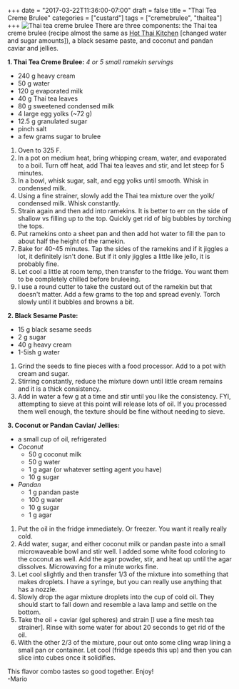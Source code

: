 +++
date = "2017-03-22T11:36:00-07:00"
draft = false
title = "Thai Tea Creme Brulee"
categories = ["custard"]
tags = ["cremebrulee", "thaitea"]
+++
![Thai tea creme brulee](http://i.imgur.com/onlt1n7r.jpg)
There are three components: the Thai tea creme brulee (recipe almost the same as [Hot Thai Kitchen](https://hot-thai-kitchen.com/thai-tea-creme-brulee/) [changed water and sugar amounts]), a black sesame paste, and coconut and pandan caviar and jellies.  

**1. Thai Tea Creme Brulee:** *4 or 5 small ramekin servings*  

- 240 g heavy cream  
- 50 g water  
- 120 g evaporated milk  
- 40 g Thai tea leaves  
- 80 g sweetened condensed milk  
- 4 large egg yolks (~72 g)  
- 12.5 g granulated sugar  
- pinch salt  
- a few grams sugar to brulee  

1. Oven to 325 F.  
2. In a pot on medium heat, bring whipping cream, water, and evaporated to a boil. Turn off heat, add Thai tea leaves and stir, and let steep for 5 minutes.  
3. In a bowl, whisk sugar, salt, and egg yolks until smooth. Whisk in condensed milk.   
4. Using a fine strainer, slowly add the Thai tea mixture over the yolk/ condensed milk. Whisk constantly.  
5. Strain again and then add into ramekins. It is better to err on the side of shallow vs filling up to the top. Quickly get rid of big bubbles by torching the tops.   
6. Put ramekins onto a sheet pan and then add hot water to fill the pan to about half the height of the ramekin.  
7. Bake for 40-45 minutes. Tap the sides of the ramekins and if it jiggles a lot, it definitely isn't done. But if it only jiggles a little like jello, it is probably fine.  
8. Let cool a little at room temp, then transfer to the fridge. You want them to be completely chilled before bruleeing.  
9. I use a round cutter to take the custard out of the ramekin but that doesn't matter. Add a few grams to the top and spread evenly. Torch slowly until it bubbles and browns a bit.  

**2. Black Sesame Paste:** 

- 15 g black sesame seeds  
- 2 g sugar  
- 40 g heavy cream  
- 1-5ish g water  
  
1. Grind the seeds to fine pieces with a food processor. Add to a pot with cream and sugar.  
2. Stirring constantly, reduce the mixture down until little cream remains and it is a thick consistency.  
3. Add in water a few g at a time and stir until you like the consistency. FYI, attempting to sieve at this point will release lots of oil. If you processed them well enough, the texture should be fine without needing to sieve.  
 
**3. Coconut or Pandan Caviar/ Jellies:**  
- a small cup of oil, refrigerated  
- *Coconut*  
    - 50 g coconut milk  
    - 50 g water  
    - 1 g agar (or whatever setting agent you have)  
    - 10 g sugar  
- *Pandan*  
    - 1 g pandan paste  
    - 100 g water  
    - 10 g sugar  
    - 1 g agar  

1. Put the oil in the fridge immediately. Or freezer. You want it really really cold.  
2. Add water, sugar, and either coconut milk or pandan paste into a small microwaveable bowl and stir well. I added some white food coloring to the coconut as well. Add the agar powder, stir, and heat up until the agar dissolves. Microwaving for a minute works fine.  
3. Let cool slightly and then transfer 1/3 of the mixture into something that makes droplets. I have a syringe, but you can really use anything that has a nozzle.  
4. Slowly drop the agar mixture droplets into the cup of cold oil. They should start to fall down and resemble a lava lamp and settle on the bottom.  
5. Take the oil + caviar (gel spheres) and strain [I use a fine mesh tea strainer].  Rinse with some water for about 20 seconds to get rid of the oil.  
6. With the other 2/3 of the mixture, pour out onto some cling wrap lining a small pan or container. Let cool (fridge speeds this up) and then you can slice into cubes once it solidifies.  

This flavor combo tastes so good together. Enjoy!  
-Mario
